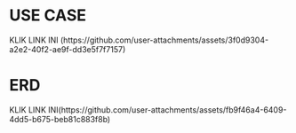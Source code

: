 <h1> USE CASE </h1>
KLIK LINK INI (https://github.com/user-attachments/assets/3f0d9304-a2e2-40f2-ae9f-dd3e5f7f7157)
<h1> ERD </h1>
KLIK LINK INI(https://github.com/user-attachments/assets/fb9f46a4-6409-4dd5-b675-beb81c883f8b)
